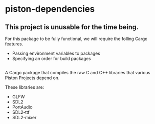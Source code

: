 piston-dependencies
===================

## This project is unusable for the time being.

For this package to be fully functional, we will require the folling Cargo
features.

* Passing environment variables to packages
* Specifying an order for build packages

##

A Cargo package that compiles the raw C and C++ libraries that various Piston Projects depend on.


These libraries are:

* GLFW
* SDL2
* PortAudio
* SDL2-ttf
* SDL2-mixer

